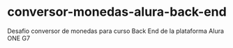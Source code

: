 # conversor-monedas-alura-back-end
Desafio conversor de monedas para curso Back End de la plataforma Alura ONE G7
